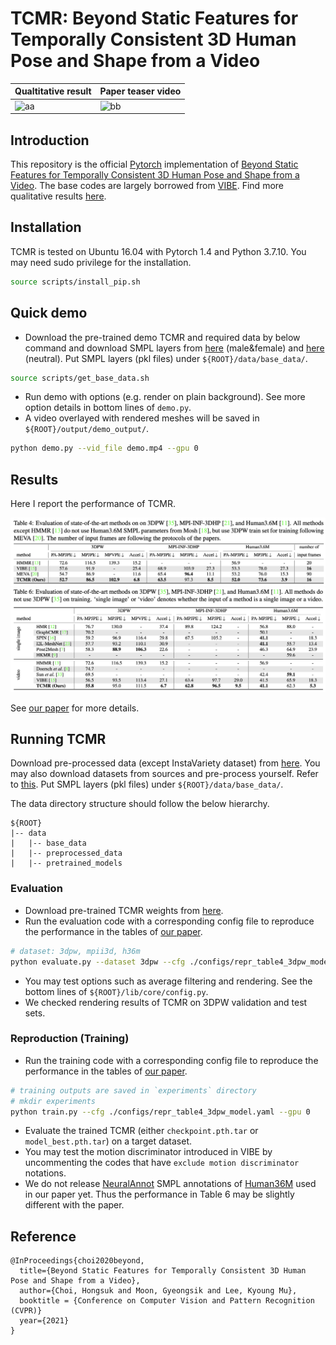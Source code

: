 # TCMR: Beyond Static Features for Temporally Consistent 3D Human Pose and Shape from a Video
| Qualtitative result  | Paper teaser video |
| ------------- | ------------- |
| ![aa](./asset/son.gif) | ![bb](./asset/teaser.gif) |

## Introduction
This repository is the official [Pytorch](https://pytorch.org/) implementation of [Beyond Static Features for Temporally Consistent 3D Human Pose and Shape from a Video](https://arxiv.org/abs/2011.08627). 
The base codes are largely borrowed from [VIBE](https://github.com/mkocabas/VIBE).
Find more qualitative results [here](https://youtu.be/WB3nTnSQDII).

## Installation
TCMR is tested on Ubuntu 16.04 with Pytorch 1.4 and Python 3.7.10. 
You may need sudo privilege for the installation.
```bash
source scripts/install_pip.sh
```

## Quick demo
- Download the pre-trained demo TCMR and required data by below command and download SMPL layers from [here](https://smpl.is.tue.mpg.de/en) (male&female) and [here](http://smplify.is.tue.mpg.de/) (neutral). Put SMPL layers (pkl files) under `${ROOT}/data/base_data/`.
```bash
source scripts/get_base_data.sh
```
- Run demo with options (e.g. render on plain background). See more option details in bottom lines of `demo.py`.
- A video overlayed with rendered meshes will be saved in `${ROOT}/output/demo_output/`. 
```bash
python demo.py --vid_file demo.mp4 --gpu 0 
```

## Results
Here I report the performance of TCMR.


![table](./asset/table4.png)
![table](./asset/table6.png)

See [our paper](https://arxiv.org/abs/2011.08627) for more details.

## Running TCMR

Download pre-processed data (except InstaVariety dataset) from [here](https://drive.google.com/drive/folders/1oG-vyE77jHUgdTu9tApJuMj8voJ7lklD?usp=sharing).
You may also download datasets from sources and pre-process yourself. Refer to [this](asset/data.md).
Put SMPL layers (pkl files) under `${ROOT}/data/base_data/`.

The data directory structure should follow the below hierarchy.
```
${ROOT}  
|-- data  
|   |-- base_data  
|   |-- preprocessed_data  
|   |-- pretrained_models
```

### Evaluation

- Download pre-trained TCMR weights from [here](https://drive.google.com/drive/folders/1a_nv8MfvToutatBvKaIXP7J_7U4BjSu2?usp=sharing).  
- Run the evaluation code with a corresponding config file to reproduce the performance in the tables of [our paper](https://arxiv.org/abs/2011.08627).
```bash
# dataset: 3dpw, mpii3d, h36m 
python evaluate.py --dataset 3dpw --cfg ./configs/repr_table4_3dpw_model.yaml --gpu 0 
```
- You may test options such as average filtering and rendering. See the bottom lines of `${ROOT}/lib/core/config.py`.
- We checked rendering results of TCMR on 3DPW validation and test sets.

### Reproduction (Training)

- Run the training code with a corresponding config file to reproduce the performance in the tables of [our paper](https://arxiv.org/abs/2011.08627).
```bash
# training outputs are saved in `experiments` directory
# mkdir experiments
python train.py --cfg ./configs/repr_table4_3dpw_model.yaml --gpu 0 
```
- Evaluate the trained TCMR (either `checkpoint.pth.tar` or `model_best.pth.tar`) on a target dataset.
- You may test the motion discriminator introduced in VIBE by uncommenting the codes that have `exclude motion discriminator` notations.
- We do not release [NeuralAnnot](https://arxiv.org/abs/2011.11232) SMPL annotations of [Human36M](http://vision.imar.ro/human3.6m/description.php) used in our paper yet. Thus the performance in Table 6 may be slightly different with the paper.


## Reference
```
@InProceedings{choi2020beyond,
  title={Beyond Static Features for Temporally Consistent 3D Human Pose and Shape from a Video},
  author={Choi, Hongsuk and Moon, Gyeongsik and Lee, Kyoung Mu},
  booktitle = {Conference on Computer Vision and Pattern Recognition (CVPR)}
  year={2021}
}
```